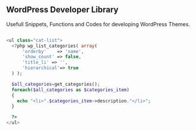 ## WordPress Developer Library
Usefull Snippets, Functions and Codes for developing WordPress Themes.



```php

<ul class="cat-list">
  <?php wp_list_categories( array(
      'orderby'    => 'name',
      'show_count' => false,
      'title_li' => '',
      'hierarchical'=> true
  ) ); 

  $all_categories=get_categories();
  foreach($all_categories as $categories_item)
  {
    echo "<li>".$categories_item->description."</li>";
  }

  ?> 
</ul>


```
